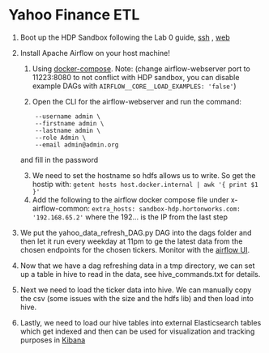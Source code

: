 # Yahoo Finance ETL

1. Boot up the HDP Sandbox following the Lab 0 guide, [ssh](http://sandbox-hdp.hortonworks.com:4200)
   , [web](http://sandbox-hdp.hortonworks.com:8080/#/login)

2. Install Apache Airflow on your host machine!
    1. Using [docker-compose](https://airflow.apache.org/docs/apache-airflow/stable/docker-compose.yaml). Note: (change
       airflow-webserver port to 11223:8080 to not conflict with HDP sandbox, you can disable example DAGs
       with `AIRFLOW__CORE__LOAD_EXAMPLES: 'false'`)

    2. Open the CLI for the airflow-webserver and run the command:

   ``` airflow users create \
       --username admin \
       --firstname admin \
       --lastname admin \
       --role Admin \
       --email admin@admin.org
      ```

   and fill in the password

    3. We need to set the hostname so hdfs allows us to write. So get the hostip with: `getent hosts host.docker.internal | awk '{ print $1 }'`
    4. Add the following to the airflow docker compose file under x-airflow-common: 
    ```extra_hosts: sandbox-hdp.hortonworks.com: '192.168.65.2'``` where the 192... is the IP from the last step


3. We put the yahoo_data_refresh_DAG.py DAG into the dags folder and then let it run every weekday at 11pm to ge the
   latest data from the chosen endpoints for the chosen tickers. Monitor with the [airflow UI](http://localhost:11223).

4. Now that we have a dag refreshing data in a tmp directory, we can set up a table in hive to read in the data, see
   hive_commands.txt for details.

5. Next we need to load the ticker data into hive. We can manually copy the csv (some issues with the size and the hdfs lib) and then load into hive.

6. Lastly, we need to load our hive tables into external Elasticsearch tables which get indexed and then can be used for visualization and tracking purposes in [Kibana](http://localhost:5601)
